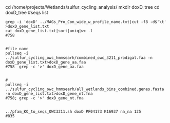 ##

##
cd /home/projects/Wetlands/sulfur_cycling_analysis/
mkdir doxD_tree
cd doxD_tree
#seqs list
```
grep -i 'doxD' ../MAGs_Pro_Con_wide_w_profile_name.txt|cut -f8 -d$'\t' >doxD_gene_list.txt
cat doxD_gene_list.txt|sort|uniq|wc -l
#758 


#file name 
pullseq -i ../sulfur_cycling_owc_hmmsearh/combined_owc_3211_prodigal.faa -n doxD_gene_list.txt>doxD_gene_aa.faa
#758  grep -c '>' doxD_gene_aa.faa 


#
pullseq -i ../sulfur_cycling_owc_hmmsearh/all_wetlands_bins_combined.genes.fasta -n doxD_gene_list.txt>doxD_gene_nt.fna
#758; grep -c '>' doxD_gene_nt.fna
```

```

../pfam_KO_to_seqs_OWC3211.sh doxD PF04173 K16937 na_na 125
#835
```
